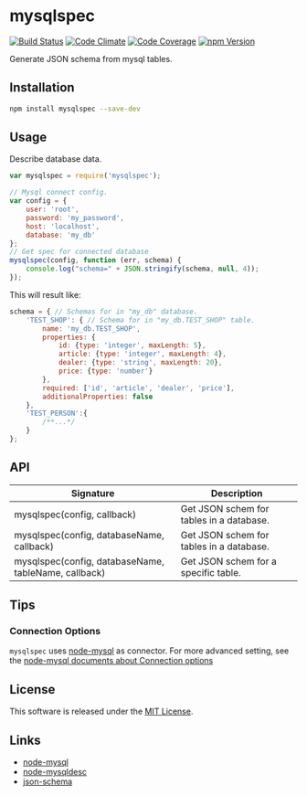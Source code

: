 mysqlspec
==========

<!-- Badge Start -->
<a name="badges"></a>

[![Build Status][bd_travis_shield_url]][bd_travis_url]
[![Code Climate][bd_codeclimate_shield_url]][bd_codeclimate_url]
[![Code Coverage][bd_codeclimate_coverage_shield_url]][bd_codeclimate_url]
[![npm Version][bd_npm_shield_url]][bd_npm_url]

[bd_repo_url]: https://github.com/okunishinishi/node-mysqlspec
[bd_travis_url]: http://travis-ci.org/okunishinishi/node-mysqlspec
[bd_travis_shield_url]: http://img.shields.io/travis/okunishinishi/node-mysqlspec.svg?style=flat
[bd_license_url]: https://github.com/okunishinishi/node-mysqlspec/blob/master/LICENSE
[bd_codeclimate_url]: http://codeclimate.com/github/okunishinishi/node-mysqlspec
[bd_codeclimate_shield_url]: http://img.shields.io/codeclimate/github/okunishinishi/node-mysqlspec.svg?style=flat
[bd_codeclimate_coverage_shield_url]: http://img.shields.io/codeclimate/coverage/github/okunishinishi/node-mysqlspec.svg?style=flat
[bd_gemnasium_url]: https://gemnasium.com/okunishinishi/node-mysqlspec
[bd_gemnasium_shield_url]: https://gemnasium.com/okunishinishi/node-mysqlspec.svg
[bd_npm_url]: http://www.npmjs.org/package/mysqlspec
[bd_npm_shield_url]: http://img.shields.io/npm/v/mysqlspec.svg?style=flat

<!-- Badge End -->


<!-- Description Start -->
<a name="description"></a>

Generate JSON schema from mysql tables.

<!-- Description End -->



<!-- Sections Start -->
<a name="sections"></a>

Installation
-----

```bash
npm install mysqlspec --save-dev
```

Usage
-------

Describe database data.

```Javascript
var mysqlspec = require('mysqlspec');

// Mysql connect config.
var config = {
    user: 'root',
    password: 'my_password',
    host: 'localhost',
    database: 'my_db'
};
// Get spec for connected database
mysqlspec(config, function (err, schema) {
    console.log("schema=" + JSON.stringify(schema, null, 4));
});
```

This will result like:

```Javascript
schema = { // Schemas for in "my_db" database.
    'TEST_SHOP': { // Schema for in "my_db.TEST_SHOP" table.
        name: 'my_db.TEST_SHOP',
        properties: {
            id: {type: 'integer', maxLength: 5},
            article: {type: 'integer', maxLength: 4},
            dealer: {type: 'string', maxLength: 20},
            price: {type: 'number'}
        },
        required: ['id', 'article', 'dealer', 'price'],
        additionalProperties: false
    },
    'TEST_PERSON':{
        /**...*/
    }
};
```
API
------

| Signature | Description |
| --------- | ----------- |
| mysqlspec(config, callback) | Get JSON schem for tables in a database. |
| mysqlspec(config, databaseName, callback) | Get JSON schem for tables in a database. |
| mysqlspec(config, databaseName, tableName, callback) | Get JSON schem for a specific table. |

Tips
----

### Connection Options

`mysqlspec` uses [node-mysql](https://github.com/felixge/node-mysql/) as connector.
For more advanced setting, see the [node-mysql documents about Connection options](https://github.com/felixge/node-mysql/#connection-options)


<!-- Sections Start -->


<!-- LICENSE Start -->
<a name="license"></a>

License
-------
This software is released under the [MIT License](https://github.com/okunishinishi/node-mysqlspec/blob/master/LICENSE).

<!-- LICENSE End -->


<!-- Links Start -->
<a name="links"></a>

Links
------

+ [node-mysql](https://github.com/felixge/node-mysql/)
+ [node-mysqldesc](https://github.com/okunishinishi/node-mysqldesc)
+ [json-schema](http://json-schema.org/)

<!-- Links End -->
